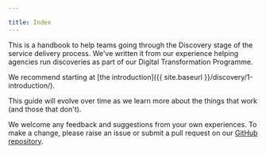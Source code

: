 ```yaml
---

title: Index
---
```


This is a handbook to help teams going through the Discovery stage of the service delivery process. We've written it from our experience helping agencies run discoveries as part of our Digital Transformation Programme.

We recommend starting at [the introduction]({{ site.baseurl }}/discovery/1-introduction/).

This guide will evolve over time as we learn more about the things that work (and those that don't).

We welcome any feedback and suggestions from your own experiences. To make a change, please raise an issue or submit a pull request on our [GitHub repository](https://github.com/ausdto/discovery-guide).

